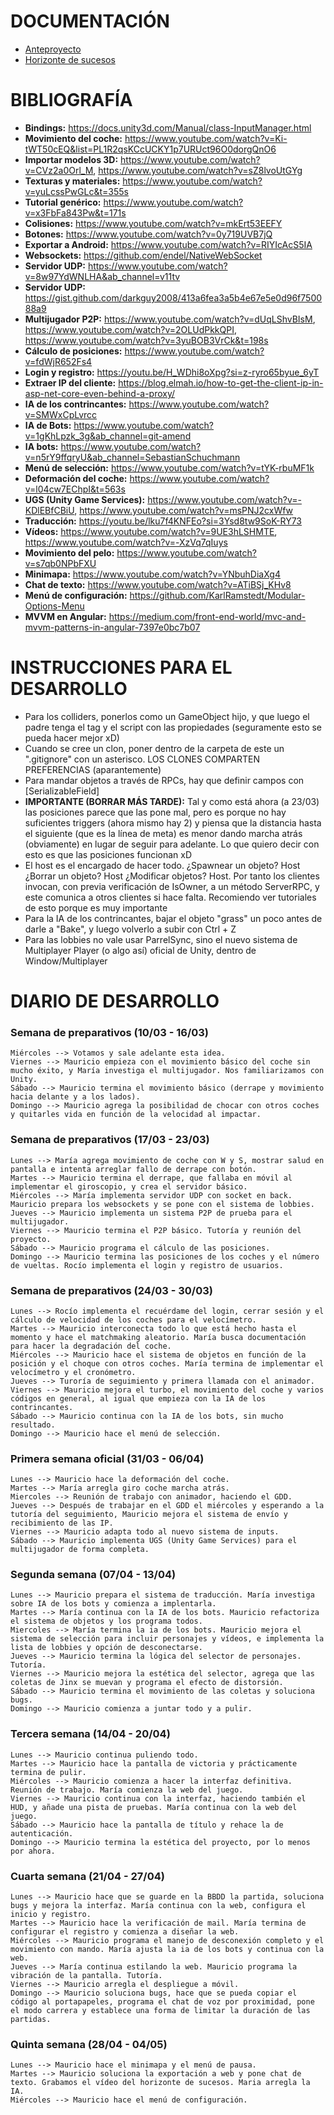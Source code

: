 # DOCUMENTACIÓN
- [Anteproyecto](https://docs.google.com/document/d/1ZWACRzPDTwt8a97s82Cpn6ed4qErex9zcNQTD0BgSEI/edit?usp=sharing)
- [Horizonte de sucesos](https://youtu.be/Hvsa6Z8EmTk)

# BIBLIOGRAFÍA
- **Bindings:** https://docs.unity3d.com/Manual/class-InputManager.html
- **Movimiento del coche:** https://www.youtube.com/watch?v=Ki-tWT50cEQ&list=PL1R2qsKCcUCKY1p7URUct96O0dorgQnO6
- **Importar modelos 3D:** https://www.youtube.com/watch?v=CVz2a0Orl_M, https://www.youtube.com/watch?v=sZ8lvoUtGYg
- **Texturas y materiales:** https://www.youtube.com/watch?v=yuLcssPwGLc&t=355s
- **Tutorial genérico:** https://www.youtube.com/watch?v=x3FbFa843Pw&t=171s
- **Colisiones:** https://www.youtube.com/watch?v=mkErt53EEFY
- **Botones:** https://www.youtube.com/watch?v=0y719UVB7jQ
- **Exportar a Android:** https://www.youtube.com/watch?v=RIYIcAcS5IA
- **Websockets:** https://github.com/endel/NativeWebSocket
- **Servidor UDP:** https://www.youtube.com/watch?v=8w97YdWNLHA&ab_channel=v11tv
- **Servidor UDP:** https://gist.github.com/darkguy2008/413a6fea3a5b4e67e5e0d96f750088a9
- **Multijugador P2P:** https://www.youtube.com/watch?v=dUqLShvBIsM, https://www.youtube.com/watch?v=2OLUdPkkQPI, https://www.youtube.com/watch?v=3yuBOB3VrCk&t=198s
- **Cálculo de posiciones:** https://www.youtube.com/watch?v=fdWjR652Fs4
- **Login y registro:** https://youtu.be/H_WDhi8oXpg?si=z-ryro65byue_6yT
- **Extraer IP del cliente:** https://blog.elmah.io/how-to-get-the-client-ip-in-asp-net-core-even-behind-a-proxy/
- **IA de los contrincantes:** https://www.youtube.com/watch?v=SMWxCpLvrcc
- **IA de Bots:** https://www.youtube.com/watch?v=1gKhLpzk_3g&ab_channel=git-amend
- **IA bots:** https://www.youtube.com/watch?v=n5rY9ffqryU&ab_channel=SebastianSchuchmann 
- **Menú de selección:** https://www.youtube.com/watch?v=tYK-rbuMF1k
- **Deformación del coche:** https://www.youtube.com/watch?v=l04cw7EChpI&t=563s
- **UGS (Unity Game Services):** https://www.youtube.com/watch?v=-KDlEBfCBiU, https://www.youtube.com/watch?v=msPNJ2cxWfw
- **Traducción:** https://youtu.be/lku7f4KNFEo?si=3Ysd8tw9SoK-RY73
- **Vídeos:** https://www.youtube.com/watch?v=9UE3hLSHMTE, https://www.youtube.com/watch?v=-XzVq7qIuys
- **Movimiento del pelo:** https://www.youtube.com/watch?v=s7qb0NPbFXU
- **Minimapa:** https://www.youtube.com/watch?v=YNbuhDiaXg4
- **Chat de texto:** https://www.youtube.com/watch?v=ATiBSj_KHv8
- **Menú de configuración:** https://github.com/KarlRamstedt/Modular-Options-Menu
- **MVVM en Angular:** https://medium.com/front-end-world/mvc-and-mvvm-patterns-in-angular-7397e0bc7b07

# INSTRUCCIONES PARA EL DESARROLLO
- Para los colliders, ponerlos como un GameObject hijo, y que luego el padre tenga el tag y el script con las propiedades (seguramente esto se pueda hacer mejor xD)
- Cuando se cree un clon, poner dentro de la carpeta de este un ".gitignore" con un asterisco. LOS CLONES COMPARTEN PREFERENCIAS (aparantemente)
- Para mandar objetos a través de RPCs, hay que definir campos con \[SerializableField\]
- **IMPORTANTE (BORRAR MÁS TARDE):** Tal y como está ahora (a 23/03) las posiciones parece que las pone mal, pero es porque no hay suficientes triggers (ahora mismo hay 2) y piensa que la distancia hasta el siguiente (que es la línea de meta) es menor dando marcha atrás (obviamente) en lugar de seguir para adelante. Lo que quiero decir con esto es que las posiciones funcionan xD
- El host es el encargado de hacer todo. ¿Spawnear un objeto? Host ¿Borrar un objeto? Host ¿Modificar objetos? Host. Por tanto los clientes invocan, con previa verificación de IsOwner, a un método ServerRPC, y este comunica a otros clientes si hace falta. Recomiendo ver tutoriales de esto porque es muy importante
- Para la IA de los contrincantes, bajar el objeto "grass" un poco antes de darle a "Bake", y luego volverlo a subir con Ctrl + Z
- Para las lobbies no vale usar ParrelSync, sino el nuevo sistema de Multiplayer Player (o algo así) oficial de Unity, dentro de Window/Multiplayer

# DIARIO DE DESARROLLO
### Semana de preparativos (10/03 - 16/03)
    Miércoles --> Votamos y sale adelante esta idea.
    Viernes --> Mauricio empieza con el movimiento básico del coche sin mucho éxito, y María investiga el multijugador. Nos familiarizamos con Unity.
    Sábado --> Mauricio termina el movimiento básico (derrape y movimiento hacia delante y a los lados).
    Domingo --> Mauricio agrega la posibilidad de chocar con otros coches y quitarles vida en función de la velocidad al impactar.
### Semana de preparativos (17/03 - 23/03)
    Lunes --> María agrega movimiento de coche con W y S, mostrar salud en pantalla e intenta arreglar fallo de derrape con botón.
    Martes --> Mauricio termina el derrape, que fallaba en móvil al implementar el giroscopio, y crea el servidor básico.
    Miércoles --> María implementa servidor UDP con socket en back. Mauricio prepara los websockets y se pone con el sistema de lobbies.
    Jueves --> Mauricio implementa un sistema P2P de prueba para el multijugador. 
    Viernes --> Mauricio termina el P2P básico. Tutoría y reunión del proyecto.
    Sábado --> Mauricio programa el cálculo de las posiciones.
    Domingo --> Mauricio termina las posiciones de los coches y el número de vueltas. Rocío implementa el login y registro de usuarios.
### Semana de preparativos (24/03 - 30/03)
    Lunes --> Rocío implementa el recuérdame del login, cerrar sesión y el cálculo de velocidad de los coches para el velocímetro.
    Martes --> Mauricio interconecta todo lo que está hecho hasta el momento y hace el matchmaking aleatorio. María busca documentación para hacer la degradación del coche.
    Miércoles --> Mauricio hace el sistema de objetos en función de la posición y el choque con otros coches. María termina de implementar el velocímetro y el cronómetro.
    Jueves --> Turoría de seguimiento y primera llamada con el animador.
    Viernes --> Mauricio mejora el turbo, el movimiento del coche y varios códigos en general, al igual que empieza con la IA de los contrincantes.
    Sábado --> Mauricio continua con la IA de los bots, sin mucho resultado.
    Domingo --> Mauricio hace el menú de selección.
### Primera semana oficial (31/03 - 06/04)
    Lunes --> Mauricio hace la deformación del coche.
    Martes --> María arregla giro coche marcha atrás.
    Miercoles --> Reunión de trabajo con animador, haciendo el GDD.
    Jueves --> Después de trabajar en el GDD el miércoles y esperando a la tutoría del seguimiento, Mauricio mejora el sistema de envío y recibimiento de las IP.
    Viernes --> Mauricio adapta todo al nuevo sistema de inputs.
    Sábado --> Mauricio implementa UGS (Unity Game Services) para el multijugador de forma completa.
### Segunda semana (07/04 - 13/04)
    Lunes --> Mauricio prepara el sistema de traducción. María investiga sobre IA de los bots y comienza a implentarla.
    Martes --> María continua con la IA de los bots. Mauricio refactoriza el sistema de objetos y los programa todos.
    Miercoles --> María termina la ia de los bots. Mauricio mejora el sistema de selección para incluir personajes y vídeos, e implementa la lista de lobbies y opción de desconectarse.
    Jueves --> Mauricio termina la lógica del selector de personajes. Tutoría.
    Viernes --> Mauricio mejora la estética del selector, agrega que las coletas de Jinx se muevan y programa el efecto de distorsión.
    Sábado --> Mauricio termina el movimiento de las coletas y soluciona bugs.
    Domingo --> Mauricio comienza a juntar todo y a pulir.
### Tercera semana (14/04 - 20/04)
    Lunes --> Mauricio continua puliendo todo.
    Martes --> Mauricio hace la pantalla de victoria y prácticamente termina de pulir.
    Miércoles --> Mauricio comienza a hacer la interfaz definitiva. Reunión de trabajo. María comienza la web del juego.
    Viernes --> Mauricio continua con la interfaz, haciendo también el HUD, y añade una pista de pruebas. María continua con la web del juego.
    Sábado --> Mauricio hace la pantalla de título y rehace la de autenticación.
    Domingo --> Mauricio termina la estética del proyecto, por lo menos por ahora.
### Cuarta semana (21/04 - 27/04)
    Lunes --> Mauricio hace que se guarde en la BBDD la partida, soluciona bugs y mejora la interfaz. María continua con la web, configura el inicio y registro.
    Martes --> Mauricio hace la verificación de mail. María termina de configurar el registro y comienza a diseñar la web.
    Miércoles --> Mauricio programa el manejo de desconexión completo y el movimiento con mando. María ajusta la ia de los bots y continua con la web.
    Jueves --> María continua estilando la web. Mauricio programa la vibración de la pantalla. Tutoría.
    Viernes --> Mauricio arregla el despliegue a móvil.
    Domingo --> Mauricio soluciona bugs, hace que se pueda copiar el código al portapapeles, programa el chat de voz por proximidad, pone el modo carrera y establece una forma de limitar la duración de las partidas.
### Quinta semana (28/04 - 04/05)
    Lunes --> Mauricio hace el minimapa y el menú de pausa.
    Martes --> Mauricio soluciona la exportación a web y pone chat de texto. Grabamos el vídeo del horizonte de sucesos. Maria arregla la IA.
    Miércoles --> Mauricio hace el menú de configuración.
